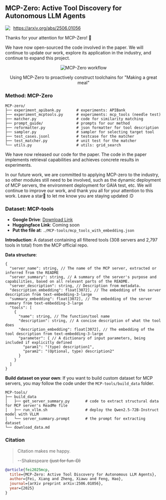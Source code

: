## MCP-Zero: Active Tool Discovery for Autonomous LLM Agents

<div style="display: flex; align-items: center; gap: 10px; margin-bottom: 10px;">
  <!-- <img src="https://raw.githubusercontent.com/xfey/MCP-Zero/master/assets/robot.png" alt="MCP-Zero Robot" width="24" height="24"> -->
  <a href="https://arxiv.org/abs/2506.01056">
    <img src="https://img.shields.io/badge/Paper-arXiv-red">
  </a>
  <a href="https://arxiv.org/abs/2506.01056">
    https://arxiv.org/abs/2506.01056
  </a>
</div>


Thanks for your attention for MCP-Zero! 🤗

We have now open-sourced the code involved in the paper. We will continue to update our work, explore its application in the industry, and continue to expand this project.


<div align="center">
  <img src="https://raw.githubusercontent.com/xfey/MCP-Zero/master/assets/fig1.png" alt="MCP-Zero workflow">
  <p> Using MCP-Zero to proactively construct toolchains for "Making a great meal"</p>
</div>


### Method: MCP-Zero

```
MCP-zero/
├── experiment_apibank.py       # experiments: APIBank
├── experiment_mcptools.py      # experiments: mcp_tools (needle test)
├── matcher.py                  # code for similarity matching
├── prompt_guide/               # prompts for our method
├── reformatter.py              # json formatter for tool description
├── sampler.py                  # sampler for selecting target tool
├── test_cases.jsonl            # testcase for the matcher
├── test_matcher.py             # unit test for the matcher
└── utils.py                    # utils: grid_search
```

We have now released our code for the paper. The code in the paper implements retrieval capabilities and achieves concrete results in experiments.

In our future work, we are committed to applying MCP-zero to the industry, so other modules still need to be involved, such as the dynamic deployment of MCP servers, the environment deployment for GAIA test, etc. We will continue to improve our work, and thank you all for your attention to this work. Leave a star🌟 to let me know you are staying updated :D



### Dataset: MCP-tools

- **Google Drive**: [Download Link](https://drive.google.com/file/d/1RjBGU-AGdHdhUABoeYSztbfQlD0hjUBn/view?usp=sharing)
- **Huggingface Link**: Coming soon
- **Put the file at**: `./MCP-tools/mcp_tools_with_embedding.json`


**Introduction**: A dataset containing all filtered tools (308 servers and 2,797 tools in total) from the MCP official repo.

**Data structure**:
```
{
  "server_name": string, // The name of the MCP server, extracted or inferred from the README
  "server_summary": string, // A summary of the server's purpose and capabilities, based on all relevant parts of the README.
  "server_description": string, // Description from metadata. 
  "description_embedding": float[3072], // The embedding of the server description from text-embedding-3-large
  "summary_embedding": float[3072], // The embedding of the server summary from text-embedding-3-large
  "tools": [
    {
      "name": string, // The function/tool name
      "description": string, // A concise description of what the tool does
      "description_embedding": float[3072], // The embedding of the tool description from text-embedding-3-large
      "parameter": { // A dictionary of input parameters, being included if explicitly defined
        "param1": "(type) description1",
        "param2": "(Optional, type) description2"
      }
    }
  ]
}
```

**Build dataset on your own**: If you want to build custom dataset for MCP servers, you may follow the code under the `MCP-tools/build_data` folder.

```
MCP-tools/
├── build_data
│   ├── get_server_summary.py       # code to extract structural data for MCP server's ReadMe file
│   ├── run_vllm.sh                 # deploy the Qwen2.5-72B-Instruct model with VLLM
│   └── server_summary.prompt       # the prompt for extracting dataset
└── download_data.md
```


### Citation

> Citation makes me happy.
> 
>   --Shakespeare
>   ~~(just for fun :D)~~

```bibtex
@article{fei2025mcp,
  title={MCP-Zero: Active Tool Discovery for Autonomous LLM Agents},
  author={Fei, Xiang and Zheng, Xiawu and Feng, Hao},
  journal={arXiv preprint arXiv:2506.01056},
  year={2025}
}
```

